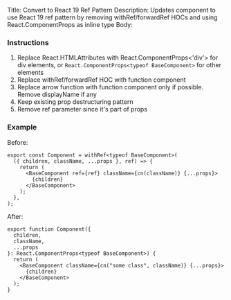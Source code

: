 Title: Convert to React 19 Ref Pattern
Description: Updates component to use React 19 ref pattern by removing withRef/forwardRef HOCs and using React.ComponentProps as inline type
Body:

### Instructions

1. Replace React.HTMLAttributes with React.ComponentProps<'div'> for div elements, or `React.ComponentProps<typeof BaseComponent>` for other elements
2. Replace withRef/forwardRef HOC with function component
3. Replace arrow function with function component only if possible. Remove displayName if any
4. Keep existing prop destructuring pattern
5. Remove ref parameter since it's part of props

### Example

Before:

```tsx
export const Component = withRef<typeof BaseComponent>(
  ({ children, className, ...props }, ref) => {
    return (
      <BaseComponent ref={ref} className={cn(className)} {...props}>
        {children}
      </BaseComponent>
    );
  },
);
```

After:

```tsx
export function Component({
  children,
  className,
  ...props
}: React.ComponentProps<typeof BaseComponent>) {
  return (
    <BaseComponent className={cn("some class", className)} {...props}>
      {children}
    </BaseComponent>
  );
}
```
